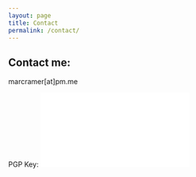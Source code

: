 ```yaml
---
layout: page
title: Contact
permalink: /contact/
---
```


## Contact me:

marcramer[at]pm.me

PGP Key: ![fingerprint:8E4814F898752644C54F85585870E81E33A04C11](publickey.marcramer@pm.me.asc)
